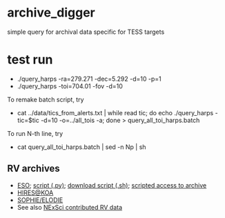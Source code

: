 # archive_digger
simple query for archival data specific for TESS targets

# test run
* ./query_harps -ra=279.271 -dec=5.292 -d=10 -p=1
* ./query_harps -toi=704.01 -fov -d=10

To remake batch script, try
* cat ../data/tics_from_alerts.txt | while read tic; do echo ./query_harps -tic=$tic -d=10 -o=../all_tois -a; done > query_all_toi_harps.batch

To run N-th line, try
* cat query_all_toi_harps.batch  | sed -n Np | sh

## RV archives
* [ESO](http://archive.eso.org/cms.html); [script (.py)](http://archive.eso.org/programmatic/eso_ssa.py); [download script (.sh)](http://archive.eso.org/cms/faq/instant-download-how-does-the-download-script-work.html); [scripted access to archive](http://archive.eso.org/programmatic/#SCRIPT)
* [HIRES@KOA](https://koa.ipac.caltech.edu/UserGuide/#hires)
* [SOPHIE/ELODIE](http://atlas.obs-hp.fr/)
* See also [NExSci contributed RV data](https://exoplanetarchive.ipac.caltech.edu/docs/contributed_data.html)
